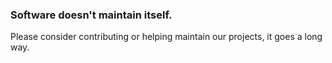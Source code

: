 ### Software doesn't maintain itself.
Please consider contributing or helping maintain our projects, it goes a long way. 
